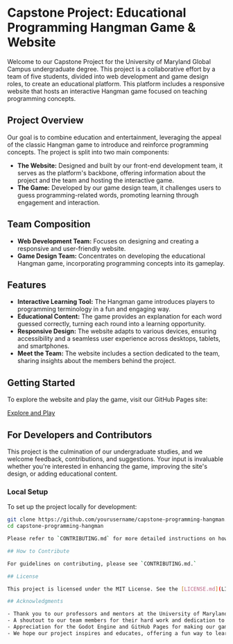 # Capstone Project: Educational Programming Hangman Game & Website

Welcome to our Capstone Project for the University of Maryland Global Campus undergraduate degree. This project is a collaborative effort by a team of five students, divided into web development and game design roles, to create an educational platform. This platform includes a responsive website that hosts an interactive Hangman game focused on teaching programming concepts.

## Project Overview

Our goal is to combine education and entertainment, leveraging the appeal of the classic Hangman game to introduce and reinforce programming concepts. The project is split into two main components:
- **The Website:** Designed and built by our front-end development team, it serves as the platform's backbone, offering information about the project and the team and hosting the interactive game.
- **The Game:** Developed by our game design team, it challenges users to guess programming-related words, promoting learning through engagement and interaction.

## Team Composition

- **Web Development Team:** Focuses on designing and creating a responsive and user-friendly website.
- **Game Design Team:** Concentrates on developing the educational Hangman game, incorporating programming concepts into its gameplay.

## Features

- **Interactive Learning Tool:** The Hangman game introduces players to programming terminology in a fun and engaging way.
- **Educational Content:** The game provides an explanation for each word guessed correctly, turning each round into a learning opportunity.
- **Responsive Design:** The website adapts to various devices, ensuring accessibility and a seamless user experience across desktops, tablets, and smartphones.
- **Meet the Team:** The website includes a section dedicated to the team, sharing insights about the members behind the project.

## Getting Started

To explore the website and play the game, visit our GitHub Pages site:

[Explore and Play](#insert-link-here)

## For Developers and Contributors

This project is the culmination of our undergraduate studies, and we welcome feedback, contributions, and suggestions. Your input is invaluable whether you're interested in enhancing the game, improving the site's design, or adding educational content.

### Local Setup

To set up the project locally for development:

```bash
git clone https://github.com/yourusername/capstone-programming-hangman.git
cd capstone-programming-hangman

Please refer to `CONTRIBUTING.md` for more detailed instructions on how to contribute to the project.

## How to Contribute

For guidelines on contributing, please see `CONTRIBUTING.md.`

## License

This project is licensed under the MIT License. See the [LICENSE.md](LICENSE.md) file for details.

## Acknowledgments

- Thank you to our professors and mentors at the University of Maryland Global Campus for guiding us through this process.
- A shoutout to our team members for their hard work and dedication to making this project successful.
- Appreciation for the Godot Engine and GitHub Pages for making our game and website a reality.
- We hope our project inspires and educates, offering a fun way to learn about programming while showcasing the skills we've developed at the university.

